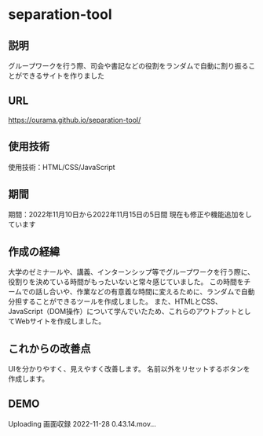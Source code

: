 # separation-tool
## 説明
グループワークを行う際、司会や書記などの役割をランダムで自動に割り振ることができるサイトを作りました
## URL
https://ourama.github.io/separation-tool/
## 使用技術
使用技術：HTML/CSS/JavaScript
## 期間
期間：2022年11月10日から2022年11月15日の5日間
現在も修正や機能追加をしています
## 作成の経緯
大学のゼミナールや、講義、インターンシップ等でグループワークを行う際に、役割りを決めている時間がもったいないと常々感じていました。
この時間をチームでの話し合いや、作業などの有意義な時間に変えるために、ランダムで自動分担することができるツールを作成しました。
また、HTMLとCSS、JavaScript（DOM操作）について学んでいたため、これらのアウトプットとしてWebサイトを作成しました。
## これからの改善点
UIを分かりやすく、見えやすく改善します。
名前以外をリセットするボタンを作成します。
## DEMO
Uploading 画面収録 2022-11-28 0.43.14.mov…
